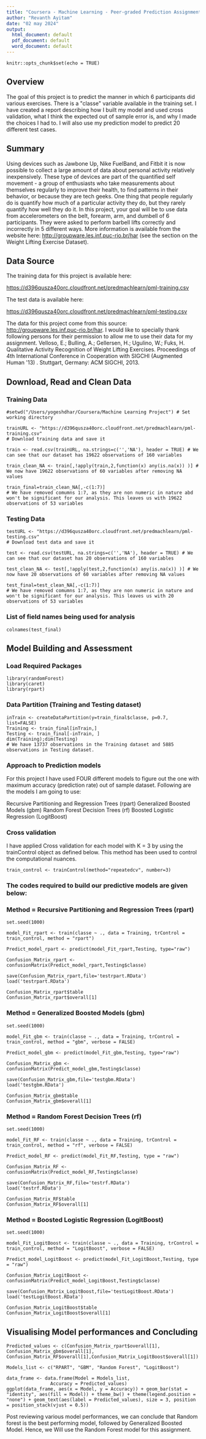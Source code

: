 ```yaml
---
title: "Coursera - Machine Learning - Peer-graded Prediction Assignment"
author: "Revanth Ayitam"
date: "02 may 2024"
output: 
  html_document: default
  pdf_document: default
  word_document: default
---
```


```{r setup, include=FALSE}
knitr::opts_chunk$set(echo = TRUE)
```
## Overview

The goal of this project is to predict the manner in which 6 participants did various exercises. There is a "classe" variable available in the training set. I have created a report describing how I built my model and used cross validation, what I think the expected out of sample error is, and why I made the choices I had to. I will also use my prediction model to predict 20 different test cases.


## Summary

Using devices such as Jawbone Up, Nike FuelBand, and Fitbit it is now possible to collect a large amount of data about personal activity relatively inexpensively. These type of devices are part of the quantified self movement - a group of enthusiasts who take measurements about themselves regularly to improve their health, to find patterns in their behavior, or because they are tech geeks. One thing that people regularly do is quantify how much of a particular activity they do, but they rarely quantify how well they do it. In this project, your goal will be to use data from accelerometers on the belt, forearm, arm, and dumbell of 6 participants. They were asked to perform barbell lifts correctly and incorrectly in 5 different ways. More information is available from the website here: http://groupware.les.inf.puc-rio.br/har (see the section on the Weight Lifting Exercise Dataset).


## Data Source

The training data for this project is available here:

https://d396qusza40orc.cloudfront.net/predmachlearn/pml-training.csv

The test data is available here:

https://d396qusza40orc.cloudfront.net/predmachlearn/pml-testing.csv

The data for this project come from this source: http://groupware.les.inf.puc-rio.br/har. I would like to specially thank following persons for their permission to allow me to use their data for my assignment.
Velloso, E.; Bulling, A.; Gellersen, H.; Ugulino, W.; Fuks, H. Qualitative Activity Recognition of Weight Lifting Exercises. Proceedings of 4th International Conference in Cooperation with SIGCHI (Augmented Human '13) . Stuttgart, Germany: ACM SIGCHI, 2013.

## Download, Read and Clean Data

### Training Data

```{r, echo=TRUE}
#setwd("/Users/yogeshdhar/Coursera/Machine Learning Project") # Set working directory

trainURL <- "https://d396qusza40orc.cloudfront.net/predmachlearn/pml-training.csv"
# Download training data and save it

train <- read.csv(trainURL, na.strings=c('','NA'), header = TRUE) # We can see that our dataset has 19622 observations of 160 variables

train_clean_NA <- train[,!apply(train,2,function(x) any(is.na(x)) )] # We now have 19622 observations of 60 variables after removing NA values

train_final=train_clean_NA[,-c(1:7)]
# We have removed comumns 1:7, as they are non numeric in nature abd won't be significant for our analysis. This leaves us with 19622 observations of 53 variables
```

### Testing Data

```{r, echo=TRUE}
testURL <- "https://d396qusza40orc.cloudfront.net/predmachlearn/pml-testing.csv"
# Download test data and save it

test <- read.csv(testURL, na.strings=c('','NA'), header = TRUE) # We can see that our dataset has 20 observations of 160 variables

test_clean_NA <- test[,!apply(test,2,function(x) any(is.na(x)) )] # We now have 20 observations of 60 variables after removing NA values

test_final=test_clean_NA[,-c(1:7)]
# We have removed comumns 1:7, as they are non numeric in nature and won't be significant for our analysis. This leaves us with 20 observations of 53 variables
```

### List of field names being used for analysis

```{r, echo=TRUE}
colnames(test_final)
```

## Model Building and Assessment

### Load Required Packages
```{r, echo=TRUE}
library(randomForest)
library(caret)
library(rpart)
```

### Data Partition (Training and Testing dataset)
```{r, echo=TRUE}
inTrain <- createDataPartition(y=train_final$classe, p=0.7, list=FALSE) 
Training <- train_final[inTrain,] 
Testing <- train_final[-inTrain, ]
dim(Training);dim(Testing)
# We have 13737 observations in the Training dataset and 5885 observations in Testing dataset.
```
### Approach to Prediction models
For this project I have used FOUR different models to figure out the one with maximum accuracy (prediction rate) out of sample dataset. Following are the models I am going to use:

Recursive Partitioning and Regression Trees (rpart) 
Generalized Boosted Models (gbm) 
Random Forest Decision Trees (rf)
Boosted Logistic Regression (LogitBoost)

### Cross validation
I have applied Cross validation for each model with K = 3 by using the trainControl object as defined below. This method has been used to control the computational nuances.
```{r, echo=TRUE}
train_control <- trainControl(method="repeatedcv", number=3)
```
### The codes required to build our predictive models are given below:

### Method = Recursive Partitioning and Regression Trees (rpart)
```{r, echo=TRUE}
set.seed(1000)

model_Fit_rpart <- train(classe ~ ., data = Training, trControl = train_control, method = "rpart")

Predict_model_rpart <- predict(model_Fit_rpart,Testing, type="raw")

Confusion_Matrix_rpart <- confusionMatrix(Predict_model_rpart,Testing$classe)

save(Confusion_Matrix_rpart,file='testrpart.RData')
load('testrpart.RData')

Confusion_Matrix_rpart$table
Confusion_Matrix_rpart$overall[1]
```

### Method = Generalized Boosted Models (gbm)
```{r, echo=TRUE}
set.seed(1000)

model_Fit_gbm <- train(classe ~ ., data = Training, trControl = train_control, method = "gbm", verbose = FALSE)

Predict_model_gbm <- predict(model_Fit_gbm,Testing, type="raw")

Confusion_Matrix_gbm <- confusionMatrix(Predict_model_gbm,Testing$classe)

save(Confusion_Matrix_gbm,file='testgbm.RData')
load('testgbm.RData')

Confusion_Matrix_gbm$table
Confusion_Matrix_gbm$overall[1]
```

### Method = Random Forest Decision Trees (rf)
```{r, echo=TRUE}
set.seed(1000)

model_Fit_RF <- train(classe ~ ., data = Training, trControl = train_control, method = "rf", verbose = FALSE)

Predict_model_RF <- predict(model_Fit_RF,Testing, type = "raw")

Confusion_Matrix_RF <- confusionMatrix(Predict_model_RF,Testing$classe)

save(Confusion_Matrix_RF,file='testrf.RData')
load('testrf.RData')

Confusion_Matrix_RF$table
Confusion_Matrix_RF$overall[1]
```

### Method = Boosted Logistic Regression (LogitBoost)
```{r, echo=TRUE}
set.seed(1000)

model_Fit_LogitBoost <- train(classe ~ ., data = Training, trControl = train_control, method = "LogitBoost", verbose = FALSE)

Predict_model_LogitBoost <- predict(model_Fit_LogitBoost,Testing, type = "raw")

Confusion_Matrix_LogitBoost <- confusionMatrix(Predict_model_LogitBoost,Testing$classe)

save(Confusion_Matrix_LogitBoost,file='testLogitBoost.RData')
load('testLogitBoost.RData')

Confusion_Matrix_LogitBoost$table
Confusion_Matrix_LogitBoost$overall[1]
```

## Visualising Model performances and Concluding

```{r, echo=TRUE}
Predicted_values <- c(Confusion_Matrix_rpart$overall[1], Confusion_Matrix_gbm$overall[1], Confusion_Matrix_RF$overall[1],Confusion_Matrix_LogitBoost$overall[1])

Models_list <- c("RPART", "GBM", "Random Forest", "LogitBoost")

data_frame <- data.frame(Model = Models_list,
                Accuracy = Predicted_values)
ggplot(data_frame, aes(x = Model, y = Accuracy)) + geom_bar(stat = "identity", aes(fill = Model)) + theme_bw() + theme(legend.position = "none") + geom_text(aes(label = Predicted_values), size = 3, position = position_stack(vjust = 0.5))
```


Post reviewing various model performances, we can conclude that Random forest is the best performing model, followed by Generalized Boosted Model. Hence, we Will use the Random Forest model for this assignment.
